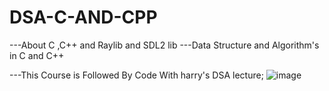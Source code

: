 # DSA-C-AND-CPP
---About C ,C++ and Raylib and SDL2 lib
---Data Structure and Algorithm's in C and C++

---This Course is Followed By Code With harry's DSA lecture;
![image](https://github.com/pranx2/DSA-C-and-CPP/assets/139096157/d3c8ddc3-9f97-41a8-aa55-04169be451b8)
